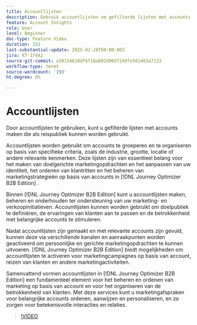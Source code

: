```yaml
---
title: Accountlijsten
description: Gebruik accountlijsten om gefilterde lijsten met accounts te maken die als reispubliek kunnen worden gebruikt.
feature: Account Insights
role: User
level: Beginner
doc-type: Feature Video
duration: 331
last-substantial-update: 2025-02-28T00:00:00Z
jira: KT-17442
source-git-commit: a39154610df6f18a602d00d7249fe581463a7133
workflow-type: tm+mt
source-wordcount: '193'
ht-degree: 0%

---
```



# Accountlijsten

Door accountlijsten te gebruiken, kunt u gefilterde lijsten met accounts maken die als reispubliek kunnen worden gebruikt.

Accountlijsten worden gebruikt om accounts te groeperen en te organiseren op basis van specifieke criteria, zoals de industrie, grootte, locatie of andere relevante kenmerken. Deze lijsten zijn van essentieel belang voor het maken van doelgerichte marketingopdrachten en het aanpassen van uw identiteit, het ordenen van klantritten en het beheren van marketingstrategieën op basis van accounts in [!DNL Journey Optimizer B2B Edition] .

Binnen [!DNL Journey Optimizer B2B Edition] kunt u accountlijsten maken, beheren en onderhouden ter ondersteuning van uw marketing- en verkoopinitiatieven. Accountlijsten kunnen worden gebruikt om doelpubliek te definiëren, de ervaringen van klanten aan te passen en de betrokkenheid met belangrijke accounts te stimuleren.

Nadat accountlijsten zijn gemaakt en met relevante accounts zijn gevuld, kunnen deze via verschillende kanalen en aanraakpunten worden geactiveerd om persoonlijke en gerichte marketingopdrachten te kunnen uitvoeren. [!DNL Journey Optimizer B2B Edition] biedt mogelijkheden om accountlijsten te activeren voor marketingcampagnes op basis van account, reizen van klanten en andere marketingactiviteiten.

Samenvattend vormen accountlijsten in [!DNL Journey Optimizer B2B Edition] een fundamenteel element voor het beheren en ordenen van marketing op basis van account en voor het organiseren van de betrokkenheid van klanten. Met deze services kunt u marketingafspraken voor belangrijke accounts ordenen, aanwijzen en personaliseren, en zo zorgen voor betekenisvolle interacties en relaties.

>[!VIDEO](https://video.tv.adobe.com/v/3448636/?learn=on&enablevpops)
